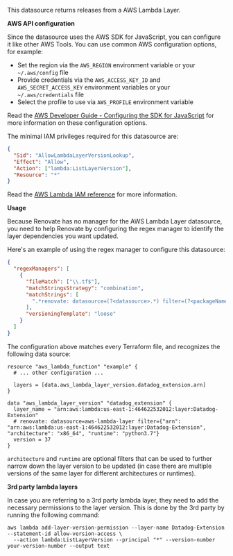 This datasource returns releases from a AWS Lambda Layer.

**AWS API configuration**

Since the datasource uses the AWS SDK for JavaScript, you can configure it like other AWS Tools.
You can use common AWS configuration options, for example:

- Set the region via the `AWS_REGION` environment variable or your `~/.aws/config` file
- Provide credentials via the `AWS_ACCESS_KEY_ID` and `AWS_SECRET_ACCESS_KEY` environment variables or your `~/.aws/credentials` file
- Select the profile to use via `AWS_PROFILE` environment variable

Read the [AWS Developer Guide - Configuring the SDK for JavaScript](https://docs.aws.amazon.com/sdk-for-javascript/v3/developer-guide/configuring-the-jssdk.html) for more information on these configuration options.

The minimal IAM privileges required for this datasource are:

```json
{
  "Sid": "AllowLambdaLayerVersionLookup",
  "Effect": "Allow",
  "Action": ["lambda:ListLayerVersion"],
  "Resource": "*"
}
```

Read the [AWS Lambda IAM reference](https://docs.aws.amazon.com/service-authorization/latest/reference/list_awslambda.html) for more information.

**Usage**

Because Renovate has no manager for the AWS Lambda Layer datasource, you need to help Renovate by configuring the regex manager to identify the layer dependencies you want updated.

Here's an example of using the regex manager to configure this datasource:

```json
{
  "regexManagers": [
    {
      "fileMatch": ["\\.tf$"],
      "matchStringsStrategy": "combination",
      "matchStrings": [
        ".*renovate: datasource=(?<datasource>.*) filter=(?<packageName>.*)\\n\\s*version\\s*=\\s*(?<currentValue>\\d+)"
      ],
      "versioningTemplate": "loose"
    }
  ]
}
```

The configuration above matches every Terraform file, and recognizes the following data source:

```hcl
resource "aws_lambda_function" "example" {
  # ... other configuration ...

  layers = [data.aws_lambda_layer_version.datadog_extension.arn]
}

data "aws_lambda_layer_version" "datadog_extension" {
  layer_name = "arn:aws:lambda:us-east-1:464622532012:layer:Datadog-Extension"
  # renovate: datasource=aws-lambda-layer filter={"arn": "arn:aws:lambda:us-east-1:464622532012:layer:Datadog-Extension", "architecture": "x86_64", "runtime": "python3.7"}
  version = 37
}
```

`architecture` and `runtime` are optional filters that can be used to further narrow down the layer version to be updated (in case there are multiple versions of the same layer for different architectures or runtimes).

**3rd party lambda layers**

In case you are referring to a 3rd party lambda layer, they need to add the necessary permissions to the layer version.
This is done by the 3rd party by running the following command:

```shell
aws lambda add-layer-version-permission --layer-name Datadog-Extension --statement-id allow-version-access \
  --action lambda:ListLayerVersion --principal "*" --version-number your-version-number --output text
```
